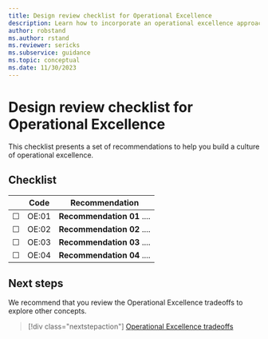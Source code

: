 ```yaml
---
title: Design review checklist for Operational Excellence 
description: Learn how to incorporate an operational excellence approach in your Power Platform workload.
author: robstand
ms.author: rstand
ms.reviewer: sericks
ms.subservice: guidance
ms.topic: conceptual
ms.date: 11/30/2023
---
```

# Design review checklist for Operational Excellence

This checklist presents a set of recommendations to help you build a culture of operational excellence.

## Checklist

|&nbsp;|Code  |Recommendation  |
|-|-|-|
| &#9744; | OE:01  | **Recommendation 01** ....  |
| &#9744; | OE:02 | **Recommendation 02** ....   |
| &#9744; | OE:03 | **Recommendation 03** ....  |
| &#9744; | OE:04 | **Recommendation 04** ....  |

## Next steps

We recommend that you review the Operational Excellence tradeoffs to explore other concepts.

> [!div class="nextstepaction"]
> [Operational Excellence tradeoffs](tradeoffs.md)
